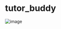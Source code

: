 # tutor_buddy

![image](https://github.com/user-attachments/assets/7ebcf3f6-0eb3-454b-b693-2057402a9472)

